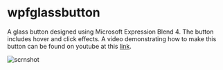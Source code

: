 wpfglassbutton
==============

A glass button designed using Microsoft Expression Blend 4. The button includes hover and click effects. A video demonstrating how to make this button can be found on youtube at this [link](http://www.youtube.com/watch?v=_hmJmux6Awc).

![scrnshot](https://lh5.googleusercontent.com/-EvZRbKb0gdc/UDe2W9LuxpI/AAAAAAAAAiI/m6Nyz5emb3Q/s395/glassbuttondemo.png)
